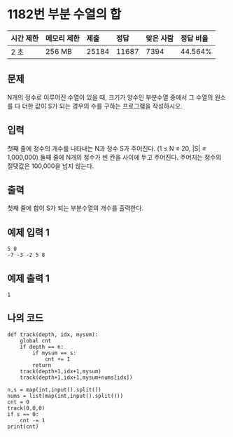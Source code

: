 # 1182번 부분 수열의 합

| 시간 제한 | 메모리 제한 | 제출  | 정답  | 맞은 사람 | 정답 비율 |
| :-------- | :---------- | :---- | :---- | :-------- | :-------- |
| 2 초      | 256 MB      | 25184 | 11687 | 7394      | 44.564%   |

## 문제

N개의 정수로 이루어진 수열이 있을 때, 크기가 양수인 부분수열 중에서 그 수열의 원소를 다 더한 값이 S가 되는 경우의 수를 구하는 프로그램을 작성하시오.

## 입력

첫째 줄에 정수의 개수를 나타내는 N과 정수 S가 주어진다. (1 ≤ N ≤ 20, |S| ≤ 1,000,000) 둘째 줄에 N개의 정수가 빈 칸을 사이에 두고 주어진다. 주어지는 정수의 절댓값은 100,000을 넘지 않는다.

## 출력

첫째 줄에 합이 S가 되는 부분수열의 개수를 출력한다.

## 예제 입력 1 

```
5 0
-7 -3 -2 5 8
```

## 예제 출력 1 

```
1
```

## 나의 코드

```
def track(depth, idx, mysum):
    global cnt
    if depth == n:
        if mysum == s:
            cnt += 1
        return
    track(depth+1,idx+1,mysum)
    track(depth+1,idx+1,mysum+nums[idx])

n,s = map(int,input().split())
nums = list(map(int,input().split()))
cnt = 0
track(0,0,0)
if s == 0:
    cnt -= 1
print(cnt)
```

